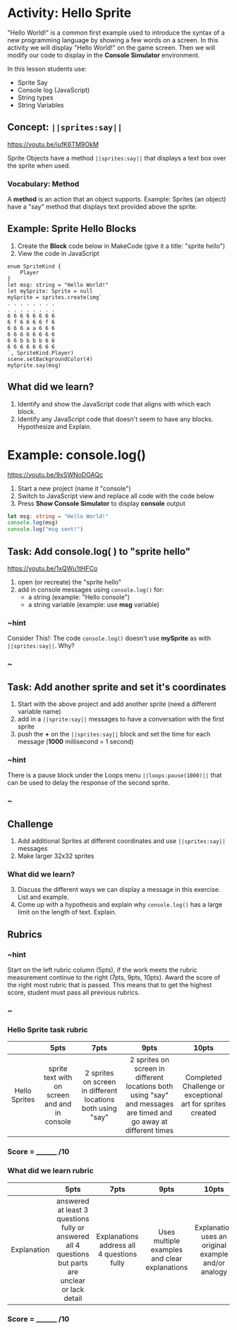 # Activity: Hello Sprite

"Hello World!" is a common first example used to introduce the syntax of a new programming language by showing a few words on a screen. In this activity we will display "Hello World!" on the game screen.  Then we will modify our code to display in the **Console Simulator** environment.

In this lesson students use:
* Sprite Say
* Console log (JavaScript)
* String types
* String Variables

## Concept: ``||sprites:say||``

https://youtu.be/iufK6TM9OkM

Sprite Objects have a method ``||sprites:say||`` that displays a text box over the sprite when used. 

### Vocabulary: Method

A **method** is an action that an object supports. Example: Sprites (an object) have a "say" method that displays text provided above the sprite.

## Example: Sprite Hello Blocks

1. Create the **Block** code below in MakeCode (give it a title: "sprite hello")
2. View the code in JavaScript

```blocks
enum SpriteKind {
    Player
}
let msg: string = "Hello World!"
let mySprite: Sprite = null
mySprite = sprites.create(img`
. . . . . . . . 
. . . . . . . . 
6 6 6 6 6 6 6 6 
6 f 6 6 6 6 f 6 
6 6 6 a a 6 6 6 
6 6 6 6 6 6 6 6 
6 6 b b b b 6 6 
6 6 6 6 6 6 6 6 
`, SpriteKind.Player)
scene.setBackgroundColor(4)
mySprite.say(msg)
```

## What did we learn? 
1. Identify and show the JavaScript code that aligns with which each block.  
2. Identify any JavaScript code that doesn't seem to have any blocks. Hypothesize and Explain.  

# Example: console.log()

https://youtu.be/9xSWNoDOAQc

1. Start a new project (name it "console")  
2. Switch to JavaScript view and replace all code with the code below  
3. Press **Show Console Simulator** to display **console** output  

```typescript
let msg: string = "Hello World!"
console.log(msg)
console.log("msg sent!")
```

## Task: Add console.log( ) to "sprite hello"

https://youtu.be/1xQWu1tHFCo

1. open (or recreate) the "sprite hello"  
2. add in console messages using `console.log()` for:
    * a string (example: "Hello console")
    * a string variable (example: use **msg** variable)

### ~hint

Consider This!: The code `console.log()` doesn't use **mySprite** as with ``||sprites:say||``. Why?

### ~

## Task: Add another sprite and set it's coordinates

1. Start with the above project and add another sprite (need a different variable name) 
2. add in a ``||sprite:say||`` messages to have a conversation with the first sprite
3. push the **+** on the ``||sprites:say||`` block and set the time for each message (**1000** millisecond = 1 second)

### ~hint

There is a pause block under the Loops menu ``||loops:pause(1000)||`` that can be used to delay the response of the second sprite.

### ~

## Challenge

1. Add additional Sprites at different coordinates and use ``||sprites:say||`` messages  
2. Make larger 32x32 sprites

### What did we learn?

3. Discuss the different ways we can display a message in this exercise. List and example.
4. Come up with a hypothesis and explain why `console.log()` has a large limit on the length of text. Explain.

## Rubrics

### ~hint
Start on the left rubric column (5pts), if the work meets the rubric measurement continue to the right (7pts, 9pts, 10pts). Award the score of the right most rubric that is passed.  This means that to get the highest score, student must pass all previous rubrics.
### ~

### Hello Sprite task rubric

|   | 5pts | 7pts | 9pts | 10pts |
|:---:|:---:|:---:|:---:|:---:|
| Hello Sprites | sprite text with on screen and and in console |   2 sprites on screen in different locations both using "say"  | 2 sprites on screen in different locations both using "say" and messages are timed and go away at different times | Completed Challenge or exceptional art for sprites created |

### Score = \_\_\_\_\_\_ /10 

### What did we learn rubric

|   | 5pts | 7pts | 9pts | 10pts |
|:---:|:---:|:---:|:---:|:---:|
| Explanation | answered at least 3 questions fully or answered all 4 questions but parts are unclear or lack detail | Explanations address all 4 questions fully | Uses multiple examples and clear explanations |  Explanation uses an original example and/or analogy |

### Score = \_\_\_\_\_\_ /10